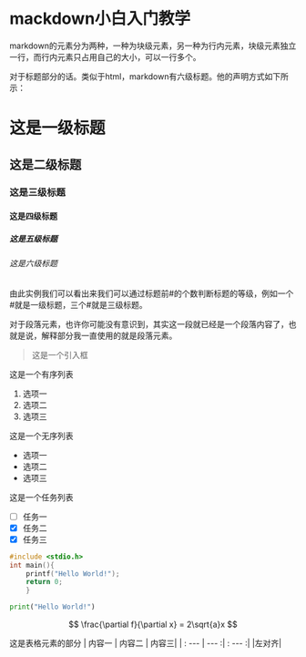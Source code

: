 # mackdown小白入门教学

markdown的元素分为两种，一种为块级元素，另一种为行内元素，块级元素独立一行，而行内元素只占用自己的大小，可以一行多个。

对于标题部分的话。类似于html，markdown有六级标题。他的声明方式如下所示：
# 这是一级标题
## 这是二级标题
### 这是三级标题
#### 这是四级标题
##### 这是五级标题
###### 这是六级标题
由此实例我们可以看出来我们可以通过标题前#的个数判断标题的等级，例如一个#就是一级标题，三个#就是三级标题。

对于段落元素，也许你可能没有意识到，其实这一段就已经是一个段落内容了，也就是说，解释部分我一直使用的就是段落元素。

> 这是一个引入框

这是一个有序列表
1. 选项一
2. 选项二
3. 选项三

这是一个无序列表
- 选项一
- 选项二
- 选项三

这是一个任务列表
- [ ] 任务一
- [x] 任务二
- [x] 任务三

```c
#include <stdio.h>
int main(){
	printf("Hello World!");
	return 0;
	}
```
```python
print("Hello World!")
```
$$
\frac{\partial f}{\partial x} = 2\sqrt{a}x
$$

这是表格元素的部分
| 内容一 | 内容二 | 内容三|
| : --- | --- :| : --- :|
|左对齐| 
<!--stackedit_data:
eyJoaXN0b3J5IjpbLTUxNzMwNzM4NywxMjQ3NTYxODMsLTIwNz
QwNTEzOTksMTI3MzI5ODY1LC0xMjk5MDgxMDI4LC0xMjk5MDQx
NTEwLDE1ODE0MDY4MTQsLTIxMzQ2NTE0NjYsLTIwODg3NDY2MT
JdfQ==
-->